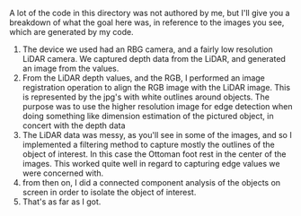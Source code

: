A lot of the code in this directory was not authored by me, but I'll give you a breakdown of what the goal here was, in reference to the images you see, which are generated by my code.

1) The device we used had an RBG camera, and a fairly low resolution LiDAR camera. We captured depth data from the LiDAR, and generated an image from the values.
2) From the LiDAR depth values, and the RGB, I performed an image registration operation to align the RGB image with the LiDAR image. This is represented by the jpg's with white outlines around objects.
    The purpose was to use the higher resolution image for edge detection when doing something like dimension estimation of the pictured object, in concert with the depth data
3) The LiDAR data was messy, as you'll see in some of the images, and so I implemented a filtering method to capture mostly the outlines of the object of interest. In this case the
   Ottoman foot rest in the center of the images. This worked quite well in regard to capturing edge values we were concerned with.
4) from then on, I did a connected component analysis of the objects on screen in order to isolate the object of interest.
5) That's as far as I got.
